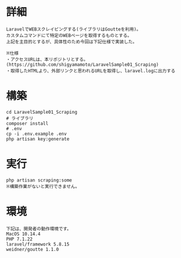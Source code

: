 # 詳細
    LaravelでWEBスクレイピングする(ライブラリはGoutteを利用)。
    カスタムコマンドにて特定のWEBページを取得するものとする。
    上記を主目的とするが、具体性のため今回は下記仕様で実装した。
    
    ※仕様
    ・アクセスURLは、本リポジトリとする。(https://github.com/shigyamamoto/LaravelSample01_Scraping)
    ・取得したHTMLより、外部リンクと思われるURLを取得し、laravel.logに出力する
    
# 構築
    cd LaravelSample01_Scraping
    # ライブラリ
    composer install
    # .env
    cp -i .env.example .env
    php artisan key:generate

# 実行
    php artisan scraping:some
    ※構築作業がないと実行できません。
    
# 環境
    下記は、開発者の動作環境です。
    MacOS 10.14.4
    PHP 7.1.22
    laravel/framework 5.8.15
    weidner/goutte 1.1.0
